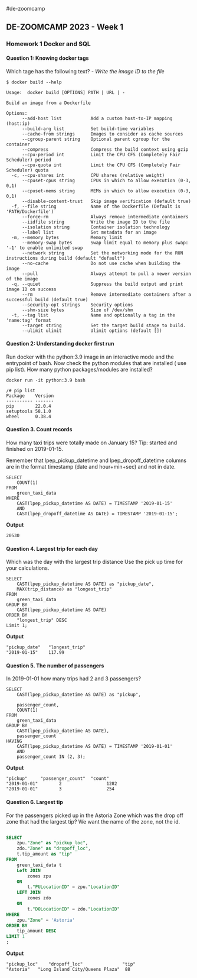 #de-zoomcamp

## DE-ZOOMCAMP 2023 - Week 1

### Homework 1 Docker and SQL


#### Question 1: Knowing docker tags

Which tage has the following text? - *Write the image ID to the file*
```
$ docker build --help

Usage:  docker build [OPTIONS] PATH | URL | -

Build an image from a Dockerfile

Options:
      --add-host list           Add a custom host-to-IP mapping (host:ip)
      --build-arg list          Set build-time variables
      --cache-from strings      Images to consider as cache sources
      --cgroup-parent string    Optional parent cgroup for the container
      --compress                Compress the build context using gzip
      --cpu-period int          Limit the CPU CFS (Completely Fair Scheduler) period
      --cpu-quota int           Limit the CPU CFS (Completely Fair Scheduler) quota
  -c, --cpu-shares int          CPU shares (relative weight)
      --cpuset-cpus string      CPUs in which to allow execution (0-3, 0,1)
      --cpuset-mems string      MEMs in which to allow execution (0-3, 0,1)
      --disable-content-trust   Skip image verification (default true)
  -f, --file string             Name of the Dockerfile (Default is 'PATH/Dockerfile')
      --force-rm                Always remove intermediate containers
      --iidfile string          Write the image ID to the file
      --isolation string        Container isolation technology
      --label list              Set metadata for an image
  -m, --memory bytes            Memory limit
      --memory-swap bytes       Swap limit equal to memory plus swap: '-1' to enable unlimited swap
      --network string          Set the networking mode for the RUN instructions during build (default "default")
      --no-cache                Do not use cache when building the image
      --pull                    Always attempt to pull a newer version of the image
  -q, --quiet                   Suppress the build output and print image ID on success
      --rm                      Remove intermediate containers after a successful build (default true)
      --security-opt strings    Security options
      --shm-size bytes          Size of /dev/shm
  -t, --tag list                Name and optionally a tag in the 'name:tag' format
      --target string           Set the target build stage to build.
      --ulimit ulimit           Ulimit options (default [])
```

#### Question 2: Understanding docker first run 
Run docker with the python:3.9 image in an interactive mode and the entrypoint of bash. Now check the python modules that are installed ( use pip list). How many python packages/modules are installed?


```
docker run -it python:3.9 bash

/# pip list
Package    Version
---------- -------
pip        22.0.4
setuptools 58.1.0
wheel      0.38.4
```
#### Question 3. Count records

How many taxi trips were totally made on January 15?
Tip: started and finished on 2019-01-15.

Remember that lpep_pickup_datetime and lpep_dropoff_datetime columns are in the format timestamp (date and hour+min+sec) and not in date.

```
SELECT
	COUNT(1)
FROM 
	green_taxi_data
WHERE 
	CAST(lpep_pickup_datetime AS DATE) = TIMESTAMP '2019-01-15' 
	AND 
	CAST(lpep_dropoff_datetime AS DATE) = TIMESTAMP '2019-01-15';
```
**Output**
```
20530
```

#### Question 4. Largest trip for each day
Which was the day with the largest trip distance Use the pick up time for your calculations.

```
SELECT 
	CAST(lpep_pickup_datetime AS DATE) as "pickup_date",
	MAX(trip_distance) as "longest_trip"
FROM 
	green_taxi_data
GROUP BY 
	CAST(lpep_pickup_datetime AS DATE)
ORDER BY 
	"longest_trip" DESC
Limit 1;
```
**Output**
```
"pickup_date"	"longest_trip"
"2019-01-15"	117.99
```

#### Question 5. The number of passengers
In 2019-01-01 how many trips had 2 and 3 passengers?

```
SELECT 
 	CAST(lpep_pickup_datetime AS DATE) as "pickup",

	passenger_count, 
	COUNT(1)
FROM 
	green_taxi_data
GROUP BY 
	CAST(lpep_pickup_datetime AS DATE),
	passenger_count
HAVING 
	CAST(lpep_pickup_datetime AS DATE) = TIMESTAMP '2019-01-01' 
	AND
	passenger_count IN (2, 3);
```

**Output**
```
"pickup"	 "passenger_count"	"count"
"2019-01-01"	    2	              1282
"2019-01-01"	    3	              254
```

#### Question 6. Largest tip
For the passengers picked up in the Astoria Zone which was the drop off zone that had the largest tip? We want the name of the zone, not the id.

```sql

SELECT 
	zpu."Zone" as "pickup_loc", 
	zdo."Zone" as "dropoff_loc", 
	t.tip_amount as "tip"
FROM 
	green_taxi_data t
	Left JOIN 
		zones zpu
	ON 
		t."PULocationID" = zpu."LocationID"
	LEFT JOIN 
		zones zdo
	ON
		t."DOLocationID" = zdo."LocationID"
WHERE 
	zpu."Zone" = 'Astoria'
ORDER BY 
	tip_amount DESC
LIMIT 1
;
```

**Output**
```
"pickup_loc"	"dropoff_loc"	            "tip"
"Astoria"	"Long Island City/Queens Plaza"	 88
```
